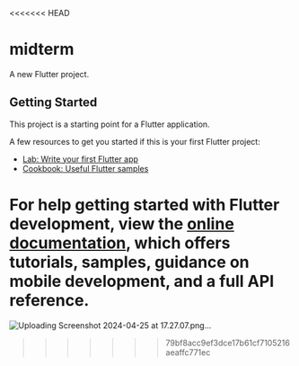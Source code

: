 <<<<<<< HEAD
# midterm

A new Flutter project.

## Getting Started

This project is a starting point for a Flutter application.

A few resources to get you started if this is your first Flutter project:

- [Lab: Write your first Flutter app](https://docs.flutter.dev/get-started/codelab)
- [Cookbook: Useful Flutter samples](https://docs.flutter.dev/cookbook)

For help getting started with Flutter development, view the
[online documentation](https://docs.flutter.dev/), which offers tutorials,
samples, guidance on mobile development, and a full API reference.
=======
![Uploading Screenshot 2024-04-25 at 17.27.07.png…]()
>>>>>>> 79bf8acc9ef3dce17b61cf7105216aeaffc771ec
